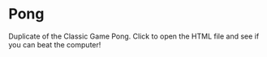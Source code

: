 # Pong
Duplicate of the Classic Game Pong. Click to open the HTML file and see if you can beat the computer!
